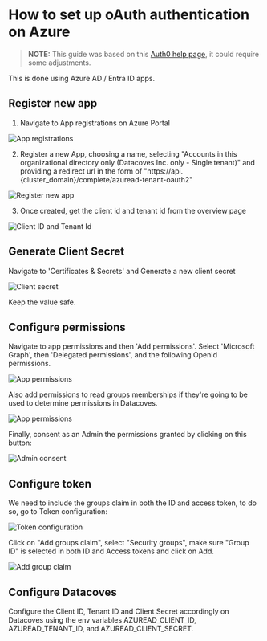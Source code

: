 # How to set up oAuth authentication on Azure

> **NOTE:** This guide was based on this [Auth0 help page](https://auth0.com/docs/authenticate/identity-providers/enterprise-identity-providers/azure-active-directory/v2), it could require some adjustments.

This is done using Azure AD / Entra ID apps.

## Register new app

1. Navigate to App registrations on Azure Portal

![App registrations](img/app-registrations.png)

2. Register a new App, choosing a name, selecting "Accounts in this organizational directory only (Datacoves Inc. only - Single tenant)" 
and providing a redirect url in the form of "https://api.{cluster_domain}/complete/azuread-tenant-oauth2"

![Register new app](img/register-new-app.png)

3. Once created, get the client id and tenant id from the overview page

![Client ID and Tenant Id](img/client-id-tentant-id.png)

## Generate Client Secret

Navigate to 'Certificates & Secrets' and Generate a new client secret

![Client secret](img/client-secret.png)

Keep the value safe.

## Configure permissions

Navigate to app permissions and then 'Add permissions'. Select 'Microsoft Graph', then 'Delegated permissions', and the following OpenId permissions.

![App permissions](img/app-permissions.png)

Also add permissions to read groups memberships if they're going to be used to determine permissions in Datacoves.

![App permissions](img/app-permissions-group.png)

Finally, consent as an Admin the permissions granted by clicking on this button:

![Admin consent](img/admin-consent.png)

## Configure token

We need to include the groups claim in both the ID and access token, to do so, go to Token configuration:

![Token configuration](img/token-configuration.png)

Click on "Add groups claim", select "Security groups", make sure "Group ID" is selected in both ID and Access tokens and click on Add.

![Add group claim](img/add-group-to-token.png)

## Configure Datacoves

Configure the Client ID, Tenant ID and Client Secret accordingly on Datacoves using the env variables AZUREAD_CLIENT_ID, AZUREAD_TENANT_ID, and AZUREAD_CLIENT_SECRET.